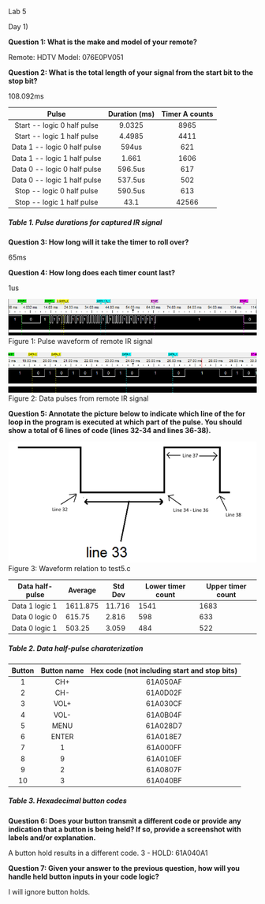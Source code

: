Lab 5

Day 1)

**Question 1: What is the make and model of your remote?**

Remote: HDTV Model: 076E0PV051

**Question 2: What is the total length of your signal from the start bit to the stop bit?**

108.092ms

| Pulse | Duration (ms)	| Timer A counts |
| :-: | :-: | :-: |
| Start -- logic 0 half pulse | 9.0325 | 8965 |
| Start -- logic 1 half pulse | 4.4985 | 4411 | 	 
| Data 1 -- logic 0 half pulse | 594us | 621 | 	 
| Data 1 -- logic 1 half pulse | 1.661 | 1606 |	 
| Data 0 -- logic 0 half pulse | 596.5us | 617 |	 
| Data 0 -- logic 1 half pulse | 537.5us | 502 |	 
| Stop -- logic 0 half pulse | 590.5us | 613 | 
| Stop -- logic 1 half pulse | 43.1 | 42566 |

##### Table 1.  Pulse durations for captured IR signal

**Question 3: How long will it take the timer to roll over?**

65ms

**Question 4: How long does each timer count last?**

1us

![waveform](images/remoteIR_waveform.png)
Figure 1: Pulse waveform of remote IR signal

![data](images/remoteIR_data.png)
Figure 2: Data pulses from remote IR signal

**Question 5: Annotate the picture below to indicate which line of the for loop in the program is executed at which part of the pulse. You should show a total of 6 lines of code (lines 32-34 and lines 36-38).**

![Annotate](images/annotate.PNG)
Figure 3: Waveform relation to test5.c

| **Data half-pulse** | **Average** | **Std Dev** | **Lower timer count** | **Upper timer count** |
|---------------------|-------------|-------------|-----------------------|-----------------------|
| Data 1 logic 1      |   1611.875  |     11.716  |          1541     |     1683          |
| Data 0 logic 0      |  615.75     |     2.816   |      598          |     633          |
| Data 0 logic 1      |   503.25    |     3.059   |      484          |     522           |

##### Table 2.  Data half-pulse charaterization

| Button | Button name | Hex code (not including start and stop bits) |
| :-: | :-: | :-: |
| 1 | CH+ | 61A050AF |	 
| 2 | CH- | 61A0D02F | 
| 3 | VOL+ | 61A030CF |	 
| 4 | VOL- | 61A0B04F | 
| 5 | MENU | 61A028D7 |	 
| 6 | ENTER | 61A018E7 | 
| 7 | 1 | 61A000FF | 
| 8 | 9 | 61A010EF |
| 9 | 2 | 61A0807F |
| 10 | 3 | 61A040BF |

##### Table 3.  Hexadecimal button codes

**Question 6: Does your button transmit a different code or provide any indication that a button is being held? If so, provide a screenshot with labels and/or explanation.**

A button hold results in a different code. 3 - HOLD: 61A040A1

**Question 7: Given your answer to the previous question, how will you handle held button inputs in your code logic?**

I will ignore button holds.